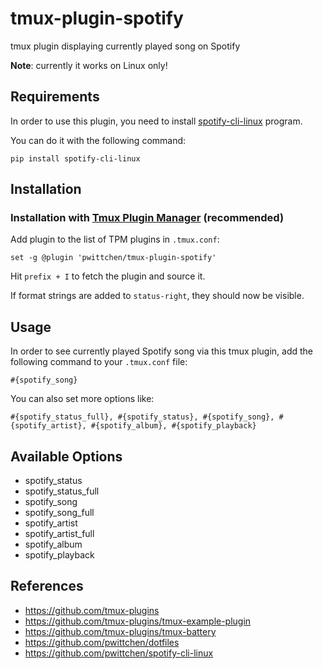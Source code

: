# tmux-plugin-spotify
tmux plugin displaying currently played song on Spotify

**Note**: currently it works on Linux only!

Requirements
------------

In order to use this plugin, you need to install [spotify-cli-linux](https://github.com/pwittchen/spotify-cli-linux) program.

You can do it with the following command:

```
pip install spotify-cli-linux
```

Installation
------------
### Installation with [Tmux Plugin Manager](https://github.com/tmux-plugins/tpm) (recommended)

Add plugin to the list of TPM plugins in `.tmux.conf`:

```
set -g @plugin 'pwittchen/tmux-plugin-spotify'
```

Hit `prefix + I` to fetch the plugin and source it.

If format strings are added to `status-right`, they should now be visible.

Usage
-----

In order to see currently played Spotify song via this tmux plugin, add the following command to your `.tmux.conf` file:

```
#{spotify_song}
```

You can also set more options like:

```
#{spotify_status_full}, #{spotify_status}, #{spotify_song}, #{spotify_artist}, #{spotify_album}, #{spotify_playback}
```

Available Options
----------------

- spotify_status
- spotify_status_full
- spotify_song
- spotify_song_full
- spotify_artist
- spotify_artist_full
- spotify_album
- spotify_playback

References
----------
- https://github.com/tmux-plugins
- https://github.com/tmux-plugins/tmux-example-plugin
- https://github.com/tmux-plugins/tmux-battery
- https://github.com/pwittchen/dotfiles
- https://github.com/pwittchen/spotify-cli-linux
